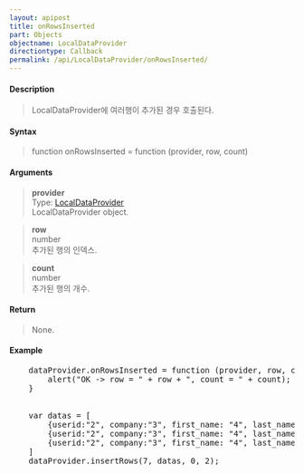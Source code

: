 ```yaml
---
layout: apipost
title: onRowsInserted
part: Objects
objectname: LocalDataProvider
directiontype: Callback
permalink: /api/LocalDataProvider/onRowsInserted/
---
```



#### Description

> LocalDataProvider에 여러행이 추가된 경우 호출된다.

#### Syntax

> function onRowsInserted = function (provider, row, count) 

#### Arguments

> **provider**  
> Type: [LocalDataProvider](/api/LocalDataProvider/)  
> LocalDataProvider object.

> **row**  
> number  
> 추가된 행의 인덱스.

> **count**  
> number  
> 추가된 행의 개수.

#### Return

> None.

#### Example

<pre class="prettyprint">
    dataProvider.onRowsInserted = function (provider, row, count) { 
        alert("OK -> row = " + row + ", count = " + count); 
    } 


    var datas = [ 
        {userid:"2", company:"3", first_name: "4", last_name: "5", gender: "6", id:"**1"}, 
        {userid:"2", company:"3", first_name: "4", last_name: "5", gender: "6", id:"**2"}, 
        {userid:"2", company:"3", first_name: "4", last_name: "5", gender: "6", id:"**3"} 
    ] 
    dataProvider.insertRows(7, datas, 0, 2); 
</pre>

